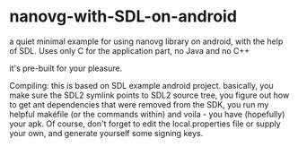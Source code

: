 # nanovg-with-SDL-on-android
a quiet minimal example for using nanovg library on android, with the help of SDL. Uses only C for the application part, no Java and no C++

it's pre-built for your pleasure.

Compiling: this is based on SDL example android project.
basically, you make sure the SDL2 symlink points to SDL2 source tree,
you figure out how to get ant dependencies that were removed from the SDK,
you run my helpful makéfile (or the commands within) and voila - you have 
(hopefully) your apk. Of course, don't forget to edit the local.properties file 
or supply your own, and generate yourself some signing keys.
